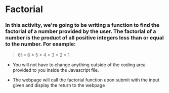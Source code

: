 # Factorial

### In this activity, we're going to be writing a function to find the factorial of a number provided by the user. The factorial of a number is the product of all positive integers less than or equal to the number. For example:

> 6! = 6 * 5 * 4 * 3 * 2 * 1

* You will not have to change anything outside of the coding area provided to you inside the Javascript file.

* The webpage will call the factorial function upon submit with the input given and display the return to the webpage